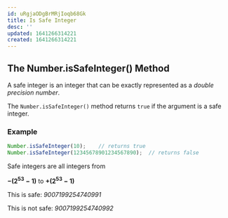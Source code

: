 ```yaml
---
id: uRgjaODgBrMRjIoqb68Gk
title: Is Safe Integer
desc: ''
updated: 1641266314221
created: 1641266314221
---
```


## The Number.isSafeInteger() Method

A safe integer is an integer that can be exactly represented as a _double precision number_.

The `Number.isSafeInteger()` method returns `true` if the argument is a safe integer.

### Example

```js
Number.isSafeInteger(10);    // returns true  
Number.isSafeInteger(12345678901234567890);  // returns false
```

Safe integers are all integers from 

**$-(2^{53} - 1)$** to **$+(2^{53} - 1)$**

This is safe: _9007199254740991_

This is not safe: _9007199254740992_
